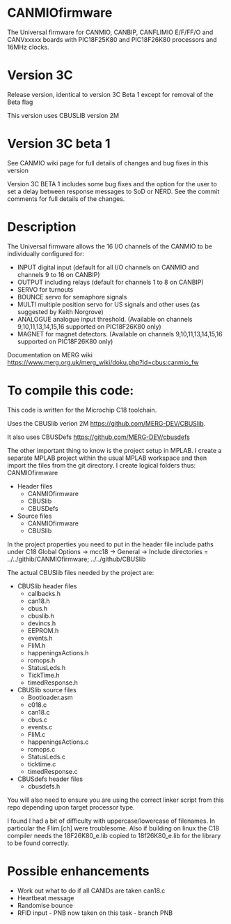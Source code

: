 # CANMIOfirmware

The Universal firmware for CANMIO, CANBIP, CANFLIMIO E/F/FF/O and CANVxxxxx boards with PIC18F25K80 and PIC18F26K80 processors and 16MHz clocks.


# Version 3C

Release version, identical to version 3C Beta 1 except for removal of the Beta flag

This version uses CBUSLIB version 2M

# Version 3C beta 1

See CANMIO wiki page for full details of changes and bug fixes in this version

Version 3C BETA 1 includes some bug fixes and the option for the user to set a delay between response messages to SoD or NERD.
See the commit comments for full details of the changes.



# Description

The Universal firmware allows the 16 I/O channels of the CANMIO to be individually configured for:

  * INPUT digital input (default for all I/O channels on CANMIO and channels 9 to 16 on CANBIP)
  * OUTPUT including relays (default for channels 1 to 8 on CANBIP)
  * SERVO for turnouts
  * BOUNCE servo for semaphore signals
  * MULTI multiple position servo for US signals and other uses (as suggested by Keith Norgrove)
  * ANALOGUE analogue input threshold. (Available on channels 9,10,11,13,14,15,16 supported on PIC18F26K80 only)
  * MAGNET for magnet detectors. (Available on channels 9,10,11,13,14,15,16 supported on PIC18F26K80 only)

Documentation on MERG wiki https://www.merg.org.uk/merg_wiki/doku.php?id=cbus:canmio_fw

# To compile this code:
This code is written for the Microchip C18 toolchain.

Uses the CBUSlib verion 2M  https://github.com/MERG-DEV/CBUSlib.

It also uses CBUSDefs  https://github.com/MERG-DEV/cbusdefs

The other important thing to know is the project setup in MPLAB. I create a separate MPLAB project within the usual MPLAB workspace and then import the files from the git directory. I create logical folders thus:
CANMIOfirmware
  * Header files
    - CANMIOfirmware
    - CBUSlib
	- CBUSDefs
  * Source files
    - CANMIOfirmware
    - CBUSlib

In the project properties you need to put in the header file include paths under C18 Global Options -> mcc18 -> General -> Include directories = ../../githib/CANMIOfirmware; ../../github/CBUSlib

The actual CBUSlib files needed by the project are:
  * CBUSlib header files
    - callbacks.h
    - can18.h
    - cbus.h
    - cbuslib.h
    - devincs.h
    - EEPROM.h
    - events.h
    - FliM.h
	- happeningsActions.h
    - romops.h
    - StatusLeds.h
    - TickTime.h
	- timedResponse.h
  * CBUSlib source files
    - Bootloader.asm
    - c018.c
    - can18.c
    - cbus.c
    - events.c
	- FliM.c
	- happeningsActions.c
    - romops.c
    - StatusLeds.c
    - ticktime.c
	- timedResponse.c
  * CBUSdefs header files
    - cbusdefs.h

You will also need to ensure you are using the correct linker script from this repo depending upon target processor type. 

I found I had a bit of difficulty with uppercase/lowercase of filenames. In particular the Flim.[ch] were troublesome.
Also if building on linux the C18 compiler needs the 18F26K80_e.lib copied to 18f26K80_e.lib for the library to be found correctly.

# Possible enhancements
  * Work out what to do if all CANIDs are taken can18.c
  * Heartbeat message
  * Randomise bounce
  * RFID input - PNB now taken on this task - branch PNB
